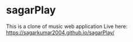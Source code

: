 # sagarPlay
This is a clone of music web application
Live here: https://sagarkumar2004.github.io/sagarPlay/
